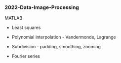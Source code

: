 ### 2022-Data-Image-Processing

MATLAB

* Least squares

* Polynomial interpolation - Vandermonde, Lagrange

* Subdivision - padding, smoothing, zooming

* Fourier series

 
